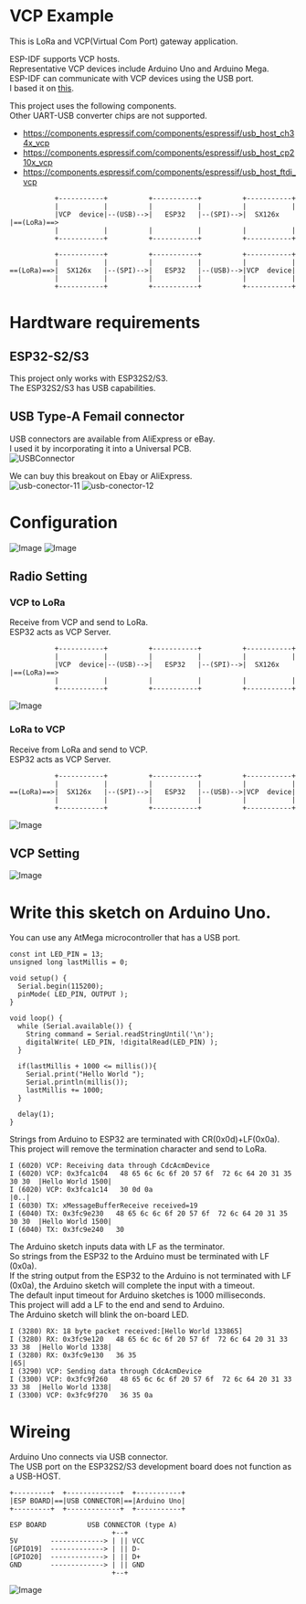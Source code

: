 # VCP Example   
This is LoRa and VCP(Virtual Com Port) gateway application.   

ESP-IDF supports VCP hosts.   
Representative VCP devices include Arduino Uno and Arduino Mega.   
ESP-IDF can communicate with VCP devices using the USB port.   
I based it on [this](https://github.com/espressif/esp-idf/tree/master/examples/peripherals/usb/host/cdc/cdc_acm_vcp).   

This project uses the following components.   
Other UART-USB converter chips are not supported.   
- https://components.espressif.com/components/espressif/usb_host_ch34x_vcp   
- https://components.espressif.com/components/espressif/usb_host_cp210x_vcp   
- https://components.espressif.com/components/espressif/usb_host_ftdi_vcp   


```
           +-----------+          +-----------+          +-----------+
           |           |          |           |          |           |
           |VCP  device|--(USB)-->|   ESP32   |--(SPI)-->|  SX126x   |==(LoRa)==>
           |           |          |           |          |           |
           +-----------+          +-----------+          +-----------+

           +-----------+          +-----------+          +-----------+
           |           |          |           |          |           |
==(LoRa)==>|  SX126x   |--(SPI)-->|   ESP32   |--(USB)-->|VCP  device|
           |           |          |           |          |           |
           +-----------+          +-----------+          +-----------+
```


# Hardtware requirements

## ESP32-S2/S3
This project only works with ESP32S2/S3.   
The ESP32S2/S3 has USB capabilities.   

## USB Type-A Femail connector
USB connectors are available from AliExpress or eBay.   
I used it by incorporating it into a Universal PCB.   
![USBConnector](https://github.com/user-attachments/assets/8d7d8f0a-d289-44b8-ae90-c693a1099ca0)

We can buy this breakout on Ebay or AliExpress.   
![usb-conector-11](https://github.com/user-attachments/assets/848998d4-fb0c-4b4f-97ae-0b3ae8b8996a)
![usb-conector-12](https://github.com/user-attachments/assets/6fc34dcf-0b13-4233-8c71-07234e8c6d06)


# Configuration
![Image](https://github.com/user-attachments/assets/703b368c-d80c-47e7-a5bf-87021857238a)
![Image](https://github.com/user-attachments/assets/00a49fb9-03f3-48c9-a77e-8283c0699986)


## Radio Setting

### VCP to LoRa
Receive from VCP and send to LoRa.   
ESP32 acts as VCP Server.   

```
           +-----------+          +-----------+          +-----------+
           |           |          |           |          |           |
           |VCP  device|--(USB)-->|   ESP32   |--(SPI)-->|  SX126x   |==(LoRa)==>
           |           |          |           |          |           |
           +-----------+          +-----------+          +-----------+
```

![Image](https://github.com/user-attachments/assets/75a8d620-fdf5-439f-a99b-e77e8d549324)


### LoRa to VCP
Receive from LoRa and send to VCP.   
ESP32 acts as VCP Server.   

```
           +-----------+          +-----------+          +-----------+
           |           |          |           |          |           |
==(LoRa)==>|  SX126x   |--(SPI)-->|   ESP32   |--(USB)-->|VCP  device|
           |           |          |           |          |           |
           +-----------+          +-----------+          +-----------+
```

![Image](https://github.com/user-attachments/assets/f59f37b5-c77d-4f2a-b910-02a489f0a42b)


## VCP Setting

![Image](https://github.com/user-attachments/assets/1adb68c5-e115-4180-a2b7-cdf8e32f4301)


# Write this sketch on Arduino Uno.   
You can use any AtMega microcontroller that has a USB port.   

```
const int LED_PIN = 13;
unsigned long lastMillis = 0;

void setup() {
  Serial.begin(115200);
  pinMode( LED_PIN, OUTPUT );
}

void loop() {
  while (Serial.available()) {
    String command = Serial.readStringUntil('\n');
    digitalWrite( LED_PIN, !digitalRead(LED_PIN) );
  }

  if(lastMillis + 1000 <= millis()){
    Serial.print("Hello World ");
    Serial.println(millis());
    lastMillis += 1000;
  }

  delay(1);
}
```

Strings from Arduino to ESP32 are terminated with CR(0x0d)+LF(0x0a).   
This project will remove the termination character and send to LoRa.   
```
I (6020) VCP: Receiving data through CdcAcmDevice
I (6020) VCP: 0x3fca1c04   48 65 6c 6c 6f 20 57 6f  72 6c 64 20 31 35 30 30  |Hello World 1500|
I (6020) VCP: 0x3fca1c14   30 0d 0a                                          |0..|
I (6030) TX: xMessageBufferReceive received=19
I (6040) TX: 0x3fc9e230   48 65 6c 6c 6f 20 57 6f  72 6c 64 20 31 35 30 30  |Hello World 1500|
I (6040) TX: 0x3fc9e240   30
```

The Arduino sketch inputs data with LF as the terminator.   
So strings from the ESP32 to the Arduino must be terminated with LF (0x0a).   
If the string output from the ESP32 to the Arduino is not terminated with LF (0x0a), the Arduino sketch will complete the input with a timeout.   
The default input timeout for Arduino sketches is 1000 milliseconds.   
This project will add a LF to the end and send to Arduino.   
The Arduino sketch will blink the on-board LED.   
```
I (3280) RX: 18 byte packet received:[Hello World 133865]
I (3280) RX: 0x3fc9e120   48 65 6c 6c 6f 20 57 6f  72 6c 64 20 31 33 33 38  |Hello World 1338|
I (3280) RX: 0x3fc9e130   36 35                                             |65|
I (3290) VCP: Sending data through CdcAcmDevice
I (3300) VCP: 0x3fc9f260   48 65 6c 6c 6f 20 57 6f  72 6c 64 20 31 33 33 38  |Hello World 1338|
I (3300) VCP: 0x3fc9f270   36 35 0a
```

# Wireing   
Arduino Uno connects via USB connector.   
The USB port on the ESP32S2/S3 development board does not function as a USB-HOST.   

```
+---------+  +-------------+  +-----------+
|ESP BOARD|==|USB CONNECTOR|==|Arduino Uno|
+---------+  +-------------+  +-----------+
```

```
ESP BOARD          USB CONNECTOR (type A)
                         +--+
5V        -------------> | || VCC
[GPIO19]  -------------> | || D-
[GPIO20]  -------------> | || D+
GND       -------------> | || GND
                         +--+
```

![Image](https://github.com/user-attachments/assets/7bf405af-b1ec-4c7c-87d1-8bbe176e807b)

